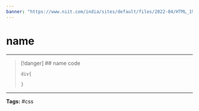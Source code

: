 ```yaml
---
banner: "https://www.niit.com/india/sites/default/files/2022-04/HTML_1920x565px.jpg"
---
```


# name
<hr> 

> [!danger] ## name
> code
> 
> ```css
> div{
> 
> }
> ```
<hr>
<b>Tags:</b> #css 